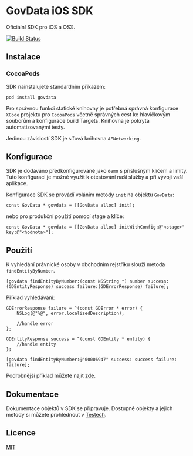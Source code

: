 # GovData iOS SDK

Oficiální SDK pro iOS a OSX.

[![Build Status](https://travis-ci.org/hackenbruder/govdata-ios.svg)](https://travis-ci.org/hackenbruder/govdata-ios)

## Instalace
### CocoaPods

SDK nainstalujete standardním příkazem:
	
	pod install govdata

Pro správnou funkci statické knihovny je potřebná správná konfigurace `XCode` projektu pro `CocoaPods` včetně správných cest ke hlavičkovým souborům a konfigurace build Targets. Knihovna je pokryta automatizovanými testy.

Jedinou závislostí SDK je síťová knihovna `AFNetworking`.

## Konfigurace

SDK je dodáváno předkonfigurované jako `demo` s příslušným klíčem a limity. Tuto konfiguraci je možné využít k otestování naší služby a při vývoji vaší aplikace.

Konfigurace SDK se provádí voláním metody `init` na objektu `GovData`:
	
	const GovData * govdata = [[GovData alloc] init];
	
nebo pro produkční použití pomocí stage a klíče:

	const GovData * govdata = [[GovData alloc] initWithConfig:@"<stage>" key:@"<hodnota>"];

## Použití

K vyhledání právnické osoby v obchodním rejstříku slouží metoda `findEntityByNumber`.

	[govdata findEntityByNumber:(const NSString *) number success:(GDEntityResponse) success failure:(GDErrorResponse) failure];
	
Příklad vyhledávání:

	GDErrorResponse failure = ^(const GDError * error) {
		NSLog(@"%@", error.localizedDescription);
		
		//handle error
	};
	
	GDEntityResponse success = ^(const GDEntity * entity) {
		//handle entity
	};

	[govdata findEntityByNumber:@"00006947" success: success failure: failure];

Podrobnější příklad můžete najít [zde](https://gist.github.com/hackenbruder/aca3cde0e48e6257d40a).

## Dokumentace

Dokumentace objektů v SDK se připravuje. Dostupné objekty a jejich metody si můžete prohlédnout v [Testech](Tests/?ts=2).

## Licence

[MIT](LICENSE.md)
